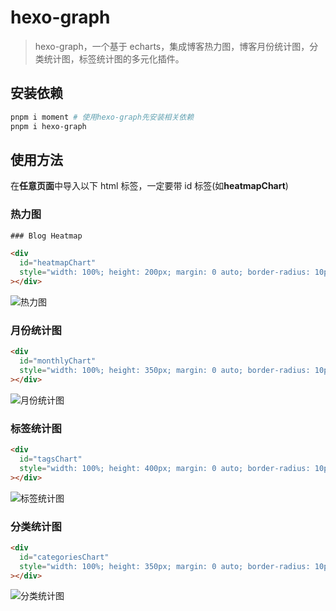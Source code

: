 # hexo-graph

> hexo-graph，一个基于 echarts，集成博客热力图，博客月份统计图，分类统计图，标签统计图的多元化插件。

## 安装依赖

```bash
pnpm i moment # 使用hexo-graph先安装相关依赖
pnpm i hexo-graph
```

## 使用方法

在**任意页面**中导入以下 html 标签，一定要带 id 标签(如**heatmapChart**)

### 热力图

```html
### Blog Heatmap

<div
  id="heatmapChart"
  style="width: 100%; height: 200px; margin: 0 auto; border-radius: 10px; padding: 10px; background-color: #ffffff; box-shadow: 0 2px 10px rgba(0, 0, 0, 0.1);"
></div>
```

![热力图](https://image.codepzj.cn/image/202412022134428.png)

### 月份统计图

```html
<div
  id="monthlyChart"
  style="width: 100%; height: 350px; margin: 0 auto; border-radius: 10px; padding: 10px; background-color: #ffffff; box-shadow: 0 2px 10px rgba(0, 0, 0, 0.1);"
></div>
```

![月份统计图](https://image.codepzj.cn/image/202412022135436.png)

### 标签统计图

```html
<div
  id="tagsChart"
  style="width: 100%; height: 400px; margin: 0 auto; border-radius: 10px; padding: 10px; background-color: #ffffff; box-shadow: 0 2px 10px rgba(0, 0, 0, 0.1);"
></div>
```

![标签统计图](https://image.codepzj.cn/image/202412022136846.png)

### 分类统计图

```html
<div
  id="categoriesChart"
  style="width: 100%; height: 350px; margin: 0 auto; border-radius: 10px; padding: 10px; background-color: #ffffff; box-shadow: 0 2px 10px rgba(0, 0, 0, 0.1);"
></div>
```

![分类统计图](https://image.codepzj.cn/image/202412022137058.png)
